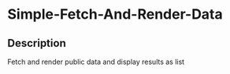 # Simple-Fetch-And-Render-Data
## Description
Fetch and render public data and display results as list
